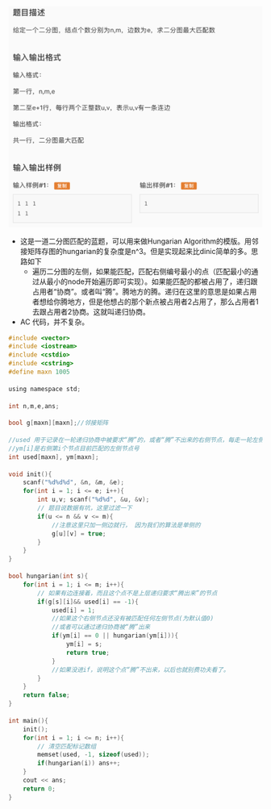 ![屏幕快照 2019-07-23 上午11.28.29.png](resources/BEC230DCCC533960393567004C0B5F6B.png)

* 这是一道二分图匹配的蓝题，可以用来做Hungarian Algorithm的模版。用邻接矩阵存图的hungarian的复杂度是n^3。但是实现起来比dinic简单的多。思路如下
  * 遍历二分图的左侧，如果能匹配，匹配右侧编号最小的点（匹配最小的通过从最小的node开始遍历即可实现）。如果能匹配的都被占用了，递归跟占用者“协商”。或者叫“腾”。腾地方的腾。递归在这里的意思是如果占用者想给你腾地方，但是他想占的那个新点被占用者2占用了，那么占用者1去跟占用者2协商。这就叫递归协商。
* AC 代码，并不复杂。

```c
#include <vector>
#include <iostream>
#include <cstdio>
#include <cstring>
#define maxn 1005

using namespace std;

int n,m,e,ans;

bool g[maxn][maxn];//邻接矩阵

//used 用于记录在一轮递归协商中被要求“腾”的，或者“腾”不出来的右侧节点，每走一轮左侧节点需要清空一次
//ym[i]是右侧第i个节点目前匹配的左侧节点号
int used[maxn], ym[maxn];

void init(){
	scanf("%d%d%d", &n, &m, &e);
	for(int i = 1; i <= e; i++){
		int u,v; scanf("%d%d", &u, &v);
		// 题目说数据有坑，这里过滤一下
		if(u <= n && v <= m){
			//注意这里只加一侧边就行， 因为我们的算法是单侧的
			g[u][v] = true;
		}
	}
}

bool hungarian(int s){
	for(int i = 1; i <= m; i++){
		// 如果有边连接着，而且这个点不是上层递归要求“腾出来”的节点
		if(g[s][i]&& used[i] == -1){
			used[i] = 1;
			//如果这个右侧节点还没有被匹配任何左侧节点(为默认值0)
			//或者可以通过递归协商被“腾”出来
			if(ym[i] == 0 || hungarian(ym[i])){
				ym[i] = s;
				return true;
			}
			//如果没进if，说明这个点“腾”不出来，以后也就别费功夫看了。
		}
	}
	return false;
}

int main(){
	init();
	for(int i = 1; i <= n; i++){
		// 清空匹配标记数组
		memset(used, -1, sizeof(used));
		if(hungarian(i)) ans++;
	}
	cout << ans;
	return 0;
}
```

